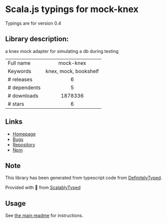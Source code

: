 
# Scala.js typings for mock-knex

Typings are for version 0.4

## Library description:
a knex mock adapter for simulating a db during testing

|                    |                 |
| ------------------ | :-------------: |
| Full name          | mock-knex |
| Keywords           | knex, mock, bookshelf |
| # releases         | 6 |
| # dependents       | 5 |
| # downloads        | 1878336 |
| # stars            | 6 |

## Links
- [Homepage](https://github.com/colonyamerican/mock-knex)
- [Bugs](https://github.com/colonyamerican/mock-knex/issues)
- [Repository](https://github.com/colonyamerican/mock-knex)
- [Npm](https://www.npmjs.com/package/mock-knex)
    


## Note
This library has been generated from typescript code from [DefinitelyTyped](https://definitelytyped.org).

Provided with :purple_heart: from [ScalablyTyped](https://github.com/oyvindberg/ScalablyTyped)

## Usage
See [the main readme](../../readme.md) for instructions.


